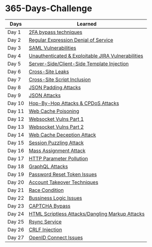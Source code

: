 # 365-Days-Challenge
| Days | Learned |
| --- | --- |
| Day 1 | [2FA bypass techniques](https://github.com/Robinx33/365-Days-Challenge/blob/main/Day/Day%201_18%20December%202022.md) |
| Day 2 | [Regular Expression Denial of Service](https://github.com/Robinx33/365-Days-Challenge/blob/main/Day/Day%202_19%20December%202022.md) |
| Day 3 | [SAML Vulnerabilities](https://github.com/Robinx33/365-Days-Challenge/blob/main/Day/Day%203_20%20December%202022.md) |
| Day 4 | [Unauthenticated & Exploitable JIRA Vulnerabilities ](https://github.com/Robinx33/365-Days-Challenge/blob/main/Day/Day%204_21%20December%202022.md) |
| Day 5 | [Server-Side/Client-Side Template Injection](https://github.com/Robinx33/365-Days-Challenge/blob/main/Day/Day%205_22%20December%202022.md) |
| Day 6 | [Cross-Site Leaks](https://github.com/Robinx33/365-Days-Challenge/blob/main/Day/Day%206_23%20December%202022.md) |
| Day 7 | [Cross-Site Script Inclusion](https://github.com/Robinx33/365-Days-Challenge/blob/main/Day/Day%207_24%20December%202022.md) |
| Day 8 | [JSON Padding Attacks](https://github.com/Robinx33/365-Days-Challenge/blob/main/Day/Day%208_25%20December%202022.md) |
| Day 9 | [JSON Attacks](https://github.com/Robinx33/365-Days-Challenge/blob/main/Day/Day%209_26%20December%202022.md) |
| Day 10 | [Hop-By-Hop Attacks & CPDoS Attacks](https://github.com/Robinx33/365-Days-Challenge/blob/main/Day/Day%2010_27%20December%202022.md) |
| Day 11 | [Web Cache Poisoning](https://github.com/Robinx33/365-Days-Challenge/blob/main/Day/Day%2011_28%20December%202022.md) |
| Day 12 | [Websocket Vulns Part 1](https://github.com/Robinx33/365-Days-Challenge/blob/main/Day/Day%2012_29%20December%202022.md) |
| Day 13 | [Websocket Vulns Part 2](https://github.com/Robinx33/365-Days-Challenge/blob/main/Day/Day%2013_30%20December%202022.md) |
| Day 14 | [Web Cache Deception Attack](https://github.com/Robinx33/365-Days-Challenge/blob/main/Day/Day%2014_31%20December%202022.md) |
| Day 15 | [Session Puzzling Attack](https://github.com/Robinx33/365-Days-Challenge/blob/main/Day/Day%2015_1%20January%202023.md) |
| Day 16 | [Mass Assignment Attack](https://github.com/Robinx33/365-Days-Challenge/blob/main/Day/Day%2016_2%20January%202023.md) |
| Day 17 | [HTTP Parameter Pollution](https://github.com/Robinx33/365-Days-Challenge/blob/main/Day/Day%2017_3%20January%202023.md) |
| Day 18 | [GraphQL Attacks](https://github.com/Robinx33/365-Days-Challenge/blob/main/Day/Day18_4%20January%202023.md) |
| Day 19 | [Password Reset Token Issues](https://github.com/Robinx33/365-Days-Challenge/blob/main/Day/Day%2019_5%20January%202023.md) |
| Day 20 | [Account Takeover Techniques](https://github.com/Robinx33/365-Days-Challenge/blob/main/Day/Day%2020_6%20January%202023.md) |
| Day 21 | [Race Condition](https://github.com/Robinx33/365-Days-Challenge/blob/main/Day/Day%2021_7%20January%202023.md) |
| Day 22 | [Bussiness Logic Issues](https://github.com/Robinx33/365-Days-Challenge/blob/main/Day/Day%2022_8%20January%202023.md) |
| Day 23 | [CAPTCHA Bypass](https://github.com/Robinx33/365-Days-Challenge/blob/main/Day/Day%2023_9%20January%202023.md) |
| Day 24 | [HTML Scriptless Attacks/Dangling Markup Attacks](https://github.com/Robinx33/365-Days-Challenge/blob/main/Day/Day%2024_10%20January%202023.md) |
| Day 25 | [Rsync Service](https://github.com/Robinx33/365-Days-Challenge/blob/main/Day/Day%2025_11%20January%202023.md) |
| Day 26 | [CRLF Injection](https://github.com/Robinx33/365-Days-Challenge/blob/main/Day/Day%2026_12%20January%202023.md) |
| Day 27 | [OpenID Connect Issues](https://github.com/Robinx33/365-Days-Challenge/blob/main/Day/Day%2027_13%20January%202023.md) |
